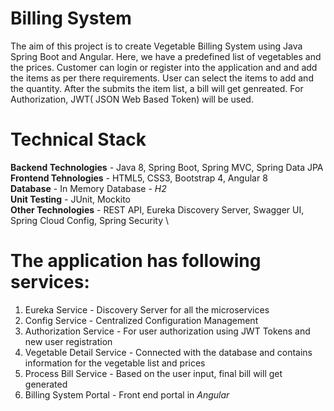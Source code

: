 # Billing System 
 The aim of this project is to create Vegetable Billing System using Java Spring Boot and Angular. Here, we have a predefined list of vegetables and the prices. Customer can login or register into the application and and add the items as per there requirements. User can select the items to add and the quantity. After the submits the item list, a bill will get genreated. For Authorization, JWT( JSON Web Based Token) will be used.

# Technical Stack
**Backend Technologies** - Java 8, Spring Boot, Spring MVC, Spring Data JPA \
**Frontend Tehnologies** - HTML5, CSS3, Bootstrap 4, Angular 8 \
**Database** - In Memory Database - *H2* \
**Unit Testing** - JUnit, Mockito \
**Other Technologies** - REST API, Eureka Discovery Server, Swagger UI, Spring Cloud Config, Spring Security \

# The application has following services:
1. Eureka Service - Discovery Server for all the microservices
2. Config Service - Centralized Configuration Management
3. Authorization Service - For user authorization using JWT Tokens and new user registration
4. Vegetable Detail Service - Connected with the database and contains information for the vegetable list and prices
5. Process Bill Service - Based on the user input, final bill will get generated
6. Billing System Portal - Front end portal in *Angular*
